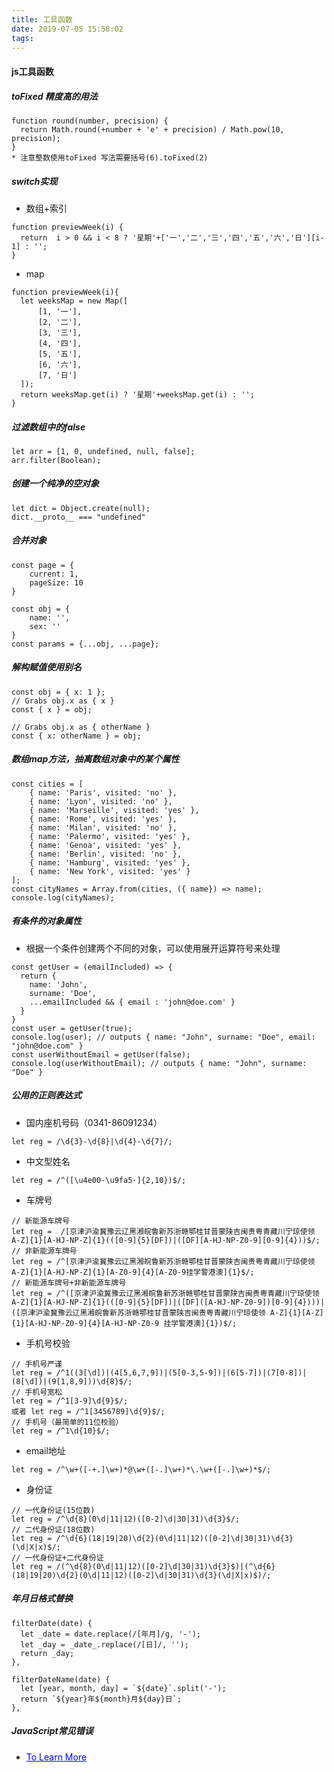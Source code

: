 ```yaml
---
title: 工具函数
date: 2019-07-05 15:58:02
tags:
---
```


#### js工具函数
##### toFixed 精度高的用法 
```
function round(number, precision) {
  return Math.round(+number + 'e' + precision) / Math.pow(10, precision);
}
* 注意整数使用toFixed 写法需要括号(6).toFixed(2)
```

##### switch实现
* 数组+索引
```
function previewWeek(i) {
  return  i > 0 && i < 8 ? '星期'+['一','二','三','四','五','六','日'][i-1] : '';
}
```
* map
```
function previewWeek(i){
  let weeksMap = new Map([
      [1, '一'],
      [2, '二'],
      [3, '三'],
      [4, '四'],
      [5, '五'],
      [6, '六'],
      [7, '日']
  ]);
  return weeksMap.get(i) ? '星期'+weeksMap.get(i) : '';
}
```

##### 过滤数组中的false
```
let arr = [1, 0, undefined, null, false];
arr.filter(Boolean);
```

##### 创建一个纯净的空对象
```
let dict = Object.create(null);
dict.__proto__ === "undefined" 
```

##### 合并对象
```
const page = {
    current: 1,
    pageSize: 10
}

const obj = {
    name: '',
    sex: ''
}
const params = {...obj, ...page};
```

##### 解构赋值使用别名
```
const obj = { x: 1 };
// Grabs obj.x as { x }
const { x } = obj;

// Grabs obj.x as { otherName }
const { x: otherName } = obj;
```

##### 数组map方法，抽离数组对象中的某个属性
```
const cities = [
    { name: 'Paris', visited: 'no' },
    { name: 'Lyon', visited: 'no' },
    { name: 'Marseille', visited: 'yes' },
    { name: 'Rome', visited: 'yes' },
    { name: 'Milan', visited: 'no' },
    { name: 'Palermo', visited: 'yes' },
    { name: 'Genoa', visited: 'yes' },
    { name: 'Berlin', visited: 'no' },
    { name: 'Hamburg', visited: 'yes' },
    { name: 'New York', visited: 'yes' }
];
const cityNames = Array.from(cities, ({ name}) => name);
console.log(cityNames);
```

##### 有条件的对象属性
* 根据一个条件创建两个不同的对象，可以使用展开运算符号来处理
```
const getUser = (emailIncluded) => {
  return {
    name: 'John',
    surname: 'Doe',
    ...emailIncluded && { email : 'john@doe.com' }
  }
}
const user = getUser(true);
console.log(user); // outputs { name: "John", surname: "Doe", email: "john@doe.com" }
const userWithoutEmail = getUser(false);
console.log(userWithoutEmail); // outputs { name: "John", surname: "Doe" }
```

##### 公用的正则表达式
* 国内座机号码（0341-86091234）
```
let reg = /\d{3}-\d{8}|\d{4}-\d{7}/;
```
* 中文型姓名
```
let reg = /^([\u4e00-\u9fa5·]{2,10})$/;
```
* 车牌号
```
// 新能源车牌号
let reg =  /[京津沪渝冀豫云辽黑湘皖鲁新苏浙赣鄂桂甘晋蒙陕吉闽贵粤青藏川宁琼使领 A-Z]{1}[A-HJ-NP-Z]{1}(([0-9]{5}[DF])|([DF][A-HJ-NP-Z0-9][0-9]{4}))$/;
// 非新能源车牌号
let reg = /^[京津沪渝冀豫云辽黑湘皖鲁新苏浙赣鄂桂甘晋蒙陕吉闽贵粤青藏川宁琼使领 A-Z]{1}[A-HJ-NP-Z]{1}[A-Z0-9]{4}[A-Z0-9挂学警港澳]{1}$/;
// 新能源车牌号+非新能源车牌号
let reg = /^([京津沪渝冀豫云辽黑湘皖鲁新苏浙赣鄂桂甘晋蒙陕吉闽贵粤青藏川宁琼使领 A-Z]{1}[A-HJ-NP-Z]{1}(([0-9]{5}[DF])|([DF]([A-HJ-NP-Z0-9])[0-9]{4})))|([京津沪渝冀豫云辽黑湘皖鲁新苏浙赣鄂桂甘晋蒙陕吉闽贵粤青藏川宁琼使领 A-Z]{1}[A-Z]{1}[A-HJ-NP-Z0-9]{4}[A-HJ-NP-Z0-9 挂学警港澳]{1})$/;
```
* 手机号校验
```
// 手机号严谨
let reg = /^1((3[\d])|(4[5,6,7,9])|(5[0-3,5-9])|(6[5-7])|(7[0-8])|(8[\d])|(9[1,8,9]))\d{8}$/;
// 手机号宽松
let reg = /^1[3-9]\d{9}$/;
或者 let reg = /^1[3456789]\d{9}$/;
// 手机号（最简单的11位校验）
let reg = /^1\d{10}$/;
```
* email地址
```
let reg = /^\w+([-+.]\w+)*@\w+([-.]\w+)*\.\w+([-.]\w+)*$/;
```
* 身份证
```
// 一代身份证(15位数)
let reg = /^\d{8}(0\d|11|12)([0-2]\d|30|31)\d{3}$/;
// 二代身份证(18位数)
let reg = /^\d{6}(18|19|20)\d{2}(0\d|11|12)([0-2]\d|30|31)\d{3}(\d|X|x)$/;
// 一代身份证+二代身份证
let reg = /(^\d{8}(0\d|11|12)([0-2]\d|30|31)\d{3}$)|(^\d{6}(18|19|20)\d{2}(0\d|11|12)([0-2]\d|30|31)\d{3}(\d|X|x)$)/;
```

##### 年月日格式替换
```
filterDate(date) {
  let _date = date.replace(/[年月]/g, '-');
  let _day = _date_.replace(/[日]/, '');
  return _day;
},

filterDateName(date) {
  let [year, month, day] = `${date}`.split('-');
  return `${year}年${month}月${day}日`;
},

```

##### JavaScript常见错误
* <a href="https://juejin.im/post/5d0b9338f265da1bb80c34fd" style="color: blue;">To Learn More</a>